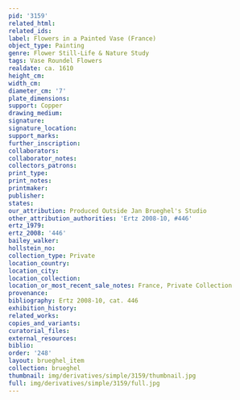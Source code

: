 ```yaml
---
pid: '3159'
related_html: 
related_ids: 
label: Flowers in a Painted Vase (France)
object_type: Painting
genre: Flower Still-Life & Nature Study
tags: Vase Roundel Flowers
realdate: ca. 1610
height_cm: 
width_cm: 
diameter_cm: '7'
plate_dimensions: 
support: Copper
drawing_medium: 
signature: 
signature_location: 
support_marks: 
further_inscription: 
collaborators: 
collaborator_notes: 
collectors_patrons: 
print_type: 
print_notes: 
printmaker: 
publisher: 
states: 
our_attribution: Produced Outside Jan Brueghel's Studio
other_attribution_authorities: 'Ertz 2008-10, #446'
ertz_1979: 
ertz_2008: '446'
bailey_walker: 
hollstein_no: 
collection_type: Private
location_country: 
location_city: 
location_collection: 
location_or_most_recent_sale_notes: France, Private Collection
provenance: 
bibliography: Ertz 2008-10, cat. 446
exhibition_history: 
related_works: 
copies_and_variants: 
curatorial_files: 
external_resources: 
biblio: 
order: '248'
layout: brueghel_item
collection: brueghel
thumbnail: img/derivatives/simple/3159/thumbnail.jpg
full: img/derivatives/simple/3159/full.jpg
---
```

